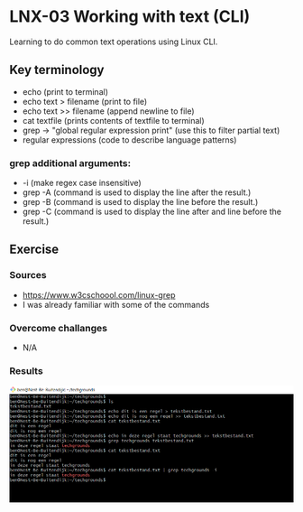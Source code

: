 # LNX-03 Working with text (CLI)
Learning to do common text operations using Linux CLI.

## Key terminology
- echo (print to terminal)
- echo text > filename (print to file)
- echo text >> filename (append newline to file)
- cat textfile (prints contents of textfile to terminal)
- grep -> "global regular expression print" (use this to filter partial text)
- regular expressions (code to describe language patterns)

### grep additional arguments:
- -i (make regex case insensitive)
- grep -A (command is used to display the line after the result.)
- grep -B (command is used to display the line before the result.)
- grep -C (command is used to display the line after and line before the result.)

## Exercise
### Sources
- https://www.w3cschoool.com/linux-grep
- I was already familiar with some of the commands

### Overcome challanges
- N/A

### Results
![LNX-03 screenshot](../00_includes/LNX-03.png)
